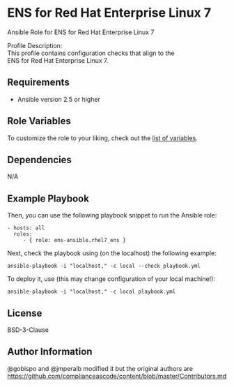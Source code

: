 # ENS for Red Hat Enterprise Linux 7

Ansible Role for ENS for Red Hat Enterprise Linux 7  

Profile Description:  
This profile contains configuration checks that align to the   
  ENS for Red Hat Enterprise Linux 7.   

## Requirements

- Ansible version 2.5 or higher

## Role Variables

To customize the role to your liking, check out the [list of variables](vars/main.yml).

## Dependencies

N/A

## Example Playbook

Then, you can use the following playbook snippet to run the Ansible role:

    - hosts: all
      roles:
         - { role: ens-ansible.rhel7_ens }

Next, check the playbook using (on the localhost) the following example:

    ansible-playbook -i "localhost," -c local --check playbook.yml

To deploy it, use (this may change configuration of your local machine!):

    ansible-playbook -i "localhost," -c local playbook.yml

## License

BSD-3-Clause

## Author Information

@gobispo and @jmperalb modified it but the original authors are https://github.com/complianceascode/content/blob/master/Contributors.md
